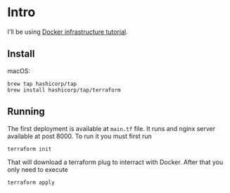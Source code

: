 # Intro

I'll be using [Docker infrastructure tutorial](https://developer.hashicorp.com/terraform/tutorials/docker-get-started).

## Install

macOS:
```shell
brew tap hashicorp/tap
brew install hashicorp/tap/terraform
```

## Running

The first deployment is available at `main.tf` file. It runs and nginx server available at post 8000. To run it you must first
run 
```shell
terraform init
```

That will download a terraform plug to interract with Docker. After that you only need to execute

```shell
terraform apply
```
